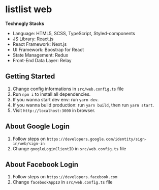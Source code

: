 # listlist web

**Technogly Stacks**

- Language: HTML5, SCSS, TypeScript, Styled-components
- JS Library: React.js
- React Framework: Next.js
- UI Framework: Boostrap for React
- State Management: Redux
- Front-End Data Layer: Relay

## Getting Started

1. Change config informations in `src/web.config.ts` file
2. Run `npm i` to install all dependencies.
3. If you wanna start dev env: run `yarn dev`.
4. If you wanna build production: run `yarn build`, then run `yarn start`.
4. Visit `http://localhost:3000` in browser.

## About Google Login

1. Follow steps on `https://developers.google.com/identity/sign-in/web/sign-in`
2. Change `googleLoginClientID` in `src/web.config.ts` file

## About Facebook Login

1. Follow steps on `https://developers.facebook.com`
2. Change `facebookAppID` in `src/web.config.ts` file